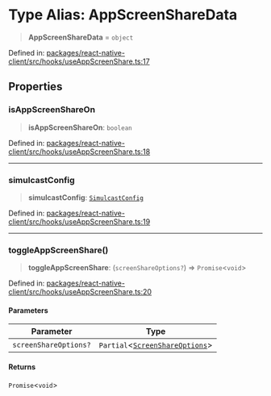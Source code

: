 # Type Alias: AppScreenShareData

> **AppScreenShareData** = `object`

Defined in: [packages/react-native-client/src/hooks/useAppScreenShare.ts:17](https://github.com/fishjam-cloud/mobile-client-sdk/blob/a60616b68cd043388665165d49f98ce759f80517/packages/react-native-client/src/hooks/useAppScreenShare.ts#L17)

## Properties

### isAppScreenShareOn

> **isAppScreenShareOn**: `boolean`

Defined in: [packages/react-native-client/src/hooks/useAppScreenShare.ts:18](https://github.com/fishjam-cloud/mobile-client-sdk/blob/a60616b68cd043388665165d49f98ce759f80517/packages/react-native-client/src/hooks/useAppScreenShare.ts#L18)

***

### simulcastConfig

> **simulcastConfig**: [`SimulcastConfig`](SimulcastConfig.md)

Defined in: [packages/react-native-client/src/hooks/useAppScreenShare.ts:19](https://github.com/fishjam-cloud/mobile-client-sdk/blob/a60616b68cd043388665165d49f98ce759f80517/packages/react-native-client/src/hooks/useAppScreenShare.ts#L19)

***

### toggleAppScreenShare()

> **toggleAppScreenShare**: (`screenShareOptions?`) => `Promise`\<`void`\>

Defined in: [packages/react-native-client/src/hooks/useAppScreenShare.ts:20](https://github.com/fishjam-cloud/mobile-client-sdk/blob/a60616b68cd043388665165d49f98ce759f80517/packages/react-native-client/src/hooks/useAppScreenShare.ts#L20)

#### Parameters

| Parameter | Type |
| ------ | ------ |
| `screenShareOptions?` | `Partial`\<[`ScreenShareOptions`](ScreenShareOptions.md)\> |

#### Returns

`Promise`\<`void`\>
